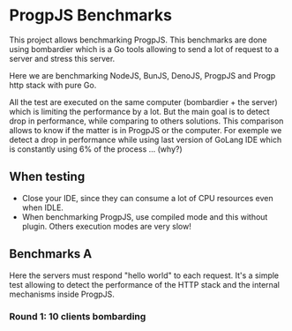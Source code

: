 # ProgpJS Benchmarks

This project allows benchmarking ProgpJS. This benchmarks are done using bombardier which is a Go tools
allowing to send a lot of request to a server and stress this server.

Here we are benchmarking NodeJS, BunJS, DenoJS, ProgpJS and Progp http stack with pure Go.

All the test are executed on the same computer (bombardier + the server) which is limiting the performance by a lot.
But the main goal is to detect drop in performance, while comparing to others solutions. This comparison allows to
know if the matter is in ProgpJS or the computer. For exemple we detect a drop in performance while using last
version of GoLang IDE which is constantly using 6% of the process ... (why?)

## When testing

* Close your IDE, since they can consume a lot of CPU resources even when IDLE.
* When benchmarking ProgpJS, use compiled mode and this without plugin. Others execution modes are very slow! 

## Benchmarks A

Here the servers must respond "hello world" to each request. It's a simple test allowing to detect the performance
of the HTTP stack and the internal mechanisms inside ProgpJS.

### Round 1: 10 clients bombarding